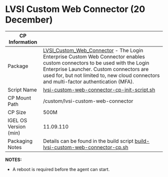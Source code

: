 # LVSI Custom Web Connector (20 December)

|  CP Information |            |
|-----------------|------------|
| Package | [LVSI_Custom_Web_Connector](https://support.loginvsi.com) - The Login Enterprise Custom Web Connector enables custom connectors to be used with the Login Enterprise Launcher. Custom connectors are used for, but not limited to, new cloud connectors and multi-factor authentication (MFA). |
| Script Name | [lvsi-custom-web-connector-cp-init-script.sh](build/lvsi-custom-web-connector-cp-init-script.sh) |
| CP Mount Path | /custom/lvsi-custom-web-connector |
| CP Size | 500M |
| IGEL OS Version (min) | 11.09.110 |
| Packaging Notes | Details can be found in the build script [build-lvsi-custom-web-connector-cp.sh](build/build-lvsi-custom-web-connector-cp.sh) |

**NOTES:**

- A reboot is required before the agent can start.